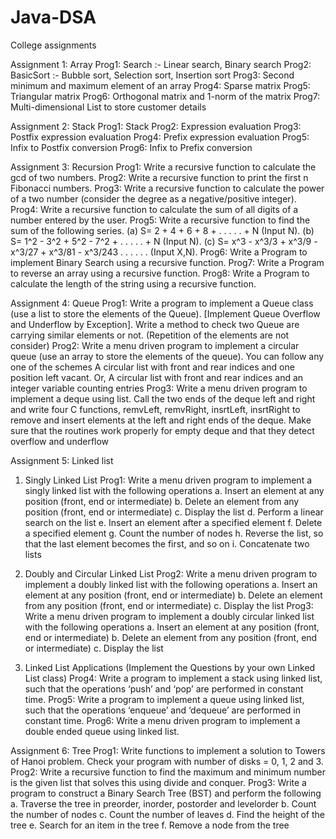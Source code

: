 # Java-DSA

College assignments

Assignment 1: Array
Prog1: Search :- Linear search, Binary search
Prog2: BasicSort :- Bubble sort, Selection sort, Insertion sort
Prog3: Second minimum and maximum element of an array
Prog4: Sparse matrix
Prog5: Triangular matrix
Prog6: Orthogonal matrix and 1-norm of the matrix
Prog7: Multi-dimensional List to store customer details

Assignment 2: Stack
Prog1: Stack
Prog2: Expression evaluation
Prog3: Postfix expression evaluation
Prog4: Prefix expression evaluation
Prog5: Infix to Postfix conversion
Prog6: Infix to Prefix conversion

Assignment 3: Recursion
Prog1: Write a recursive function to calculate the gcd of two numbers.
Prog2: Write a recursive function to print the first n Fibonacci numbers.
Prog3: Write a recursive function to calculate the power of a two number (consider the degree as a negative/positive integer).
Prog4: Write a recursive function to calculate the sum of all digits of a number entered by the user.
Prog5: Write a recursive function to find the sum of the following series.
        (a) S= 2 + 4 + 6 + 8 + . . . . . + N (Input N).
        (b) S= 1^2 - 3^2 + 5^2 - 7^2 + . . . . . + N (Input N).
        (c) S= x^3 - x^3/3 + x^3/9 - x^3/27 + x^3/81 - x^3/243 . . . . . . (Input X,N).
Prog6: Write a Program to implement Binary Search using a recursive function.
Prog7: Write a Program to reverse an array using a recursive function.
Prog8: Write a Program to calculate the length of the string using a recursive function.

Assignment 4: Queue
Prog1: Write a program to implement a Queue class (use a list to store the elements of the Queue). [Implement Queue Overflow and Underflow by Exception]. Write a method to check two Queue are carrying similar elements or not. (Repetition of the elements are not consider)
Prog2: Write a menu driven program to implement a circular queue (use an array to store the elements of the queue). You can follow any one of the schemes A circular list with front and rear indices and one position left vacant. Or, A circular list with front and rear indices and an integer variable counting entries
Prog3: Write a menu driven program to implement a deque using list. Call the two ends of the deque left and right and write four C functions, remvLeft, remvRight, insrtLeft, insrtRight to remove and insert elements at the left and right ends of the deque. Make sure that the routines work properly for empty deque and that they detect overflow and underflow

Assignment 5: Linked list
1. Singly Linked List
Prog1: Write a menu driven program to implement a singly linked list with the following operations
        a. Insert an element at any position (front, end or intermediate)
        b. Delete an element from any position (front, end or intermediate)
        c. Display the list
        d. Perform a linear search on the list
        e. Insert an element after a specified element
        f. Delete a specified element
        g. Count the number of nodes
        h. Reverse the list, so that the last element becomes the first, and so on
        i. Concatenate two lists
   
2. Doubly and Circular Linked List
Prog2: Write a menu driven program to implement a doubly linked list with the following operations
        a. Insert an element at any position (front, end or intermediate)
        b. Delete an element from any position (front, end or intermediate)
        c. Display the list
Prog3: Write a menu driven program to implement a doubly circular linked list with the following operations
        a. Insert an element at any position (front, end or intermediate)
        b. Delete an element from any position (front, end or intermediate)
        c. Display the list
   
3. Linked List Applications (Implement the Questions by your own Linked List class)
Prog4: Write a program to implement a stack using linked list, such that the operations ‘push’ and ‘pop’ are performed in constant time.
Prog5: Write a program to implement a queue using linked list, such that the operations ‘enqueue’ and ‘dequeue’ are performed in constant time.
Prog6: Write a menu driven program to implement a double ended queue using linked list.

Assignment 6: Tree
Prog1: Write functions to implement a solution to Towers of Hanoi problem. Check your program with number of disks = 0, 1, 2 and 3.
Prog2: Write a recursive function to find the maximum and minimum number is the given list that solves this using divide and conquer.
Prog3: Write a program to construct a Binary Search Tree (BST) and perform the following
        a. Traverse the tree in preorder, inorder, postorder and levelorder
        b. Count the number of nodes
        c. Count the number of leaves
        d. Find the height of the tree
        e. Search for an item in the tree
        f. Remove a node from the tree

